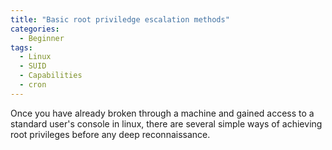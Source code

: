 ```yaml
---
title: "Basic root priviledge escalation methods"
categories:
  - Beginner
tags:
  - Linux
  - SUID
  - Capabilities
  - cron
---
```


Once you have already broken through a machine and gained access to a standard user's console in linux, there are several simple ways of achieving root privileges before any deep reconnaissance.
